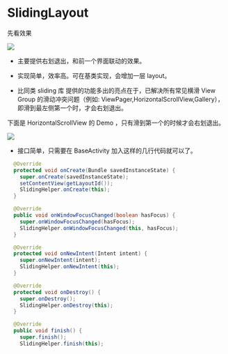 # SlidingLayout

先看效果

![](https://raw.githubusercontent.com/liuxv/SlidingLayout/master/package/demo/sliding.gif)

* 主要提供右划退出，和前一个界面联动的效果。

* 实现简单，效率高。可在基类实现，会增加一层 layout。

* 比同类 sliding 库 提供的功能多出的亮点在于，已解决所有常见横滑 View Group 的滑动冲突问题（例如: ViewPager,HorizontalScrollView,Gallery），即滑到最左侧第一个时，才会右划退出。


下面是 HorizontalScrollView 的 Demo ，只有滑到第一个的时候才会右划退出。

![](https://raw.githubusercontent.com/liuxv/SlidingLayout/master/package/demo/horizontal.gif)


* 接口简单，只需要在 BaseActivity 加入这样的几行代码就可以了。

```java
  @Override
  protected void onCreate(Bundle savedInstanceState) {
    super.onCreate(savedInstanceState);
    setContentView(getLayoutId());
    SlidingHelper.onCreate(this);
  }

  @Override
  public void onWindowFocusChanged(boolean hasFocus) {
    super.onWindowFocusChanged(hasFocus);
    SlidingHelper.onWindowFocusChanged(this, hasFocus);
  }

  @Override
  protected void onNewIntent(Intent intent) {
    super.onNewIntent(intent);
    SlidingHelper.onNewIntent(this);
  }

  @Override
  protected void onDestroy() {
    super.onDestroy();
    SlidingHelper.onDestroy(this);
  }

  @Override
  public void finish() {
    super.finish();
    SlidingHelper.finish(this);
```
